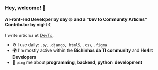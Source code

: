 ### Hey, welcome! 👋

#### A Front-end Developer by day ☼ and a "Dev to Community Articles" Contributor by night ☾

I write articles at [DevTo](https://dev.to/alinesousaa);

- ⚙️ I use daily: `.py`, `.django`, `.html5`, `.css`, `.figma`
- 🌍 I'm mostly active within the **Bichinhos da TI community** and **He4rt Developers**
- 💬 `ping` me about **programming**, **backend**, **python**, **development**
